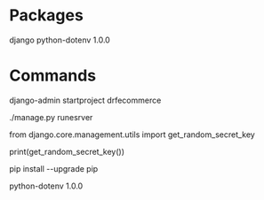 # Packages

django
python-dotenv 1.0.0

# Commands

django-admin startproject drfecommerce

./manage.py runesrver

from django.core.management.utils import get_random_secret_key

print(get_random_secret_key())

pip install --upgrade pip

python-dotenv 1.0.0